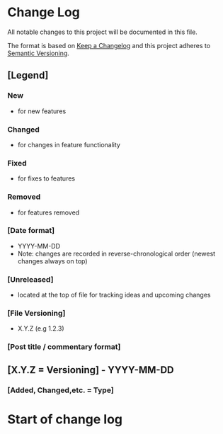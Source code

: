 # Change Log
All notable changes to this project will be documented in this file.

The format is based on [Keep a Changelog](http://keepachangelog.com/)
and this project adheres to [Semantic Versioning](http://semver.org/).

## [Legend]
### New
- for new features
### Changed
- for changes in feature functionality
### Fixed
- for fixes to features
### Removed
- for features removed

### [Date format]
- YYYY-MM-DD
- Note: changes are recorded in reverse-chronological order (newest changes always on top)

### [Unreleased]
- located at the top of file for tracking ideas and upcoming changes

### [File Versioning]
- X.Y.Z (e.g 1.2.3)

### [Post title / commentary format]
## [X.Y.Z = Versioning] - YYYY-MM-DD
### [Added, Changed,etc. = Type]

# Start of change log
